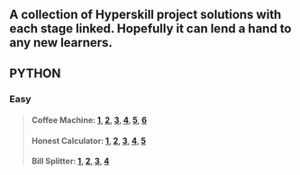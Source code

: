 ## A collection of Hyperskill project solutions with each stage linked. Hopefully it can lend a hand to any new learners.

## PYTHON

### Easy
> #### Coffee Machine: [1](https://github.com/PeterJSims/Hyperskill/tree/main/Coffee%20Machine%20-%20PYTHON/Coffee%20Machine/task/stage_1), [2](https://github.com/PeterJSims/Hyperskill/tree/main/Coffee%20Machine%20-%20PYTHON/Coffee%20Machine/task/stage_2), [3](https://github.com/PeterJSims/Hyperskill/tree/main/Coffee%20Machine%20-%20PYTHON/Coffee%20Machine/task/stage_3), [4](https://github.com/PeterJSims/Hyperskill/tree/main/Coffee%20Machine%20-%20PYTHON/Coffee%20Machine/task/stage_4), [5](https://github.com/PeterJSims/Hyperskill/tree/main/Coffee%20Machine%20-%20PYTHON/Coffee%20Machine/task/stage_5), [6](https://github.com/PeterJSims/Hyperskill/tree/main/Coffee%20Machine%20-%20PYTHON/Coffee%20Machine/task/machine)
> #### Honest Calculator: [1](https://github.com/PeterJSims/Hyperskill/tree/main/Honest%20Calculator%20-%20PYTHON/Honest%20Calculator/step_1), [2](https://github.com/PeterJSims/Hyperskill/tree/main/Honest%20Calculator%20-%20PYTHON/Honest%20Calculator/step_2), [3](https://github.com/PeterJSims/Hyperskill/tree/main/Honest%20Calculator%20-%20PYTHON/Honest%20Calculator/step_3), [4](https://github.com/PeterJSims/Hyperskill/tree/main/Honest%20Calculator%20-%20PYTHON/Honest%20Calculator/step_4), [5](https://github.com/PeterJSims/Hyperskill/tree/main/Honest%20Calculator%20-%20PYTHON/Honest%20Calculator/task)
> #### Bill Splitter: [1](https://github.com/PeterJSims/Hyperskill/tree/main/Bill%20Splitter%20-%20PYTHON/Bill%20Splitter/step_1), [2](https://github.com/PeterJSims/Hyperskill/tree/main/Bill%20Splitter%20-%20PYTHON/Bill%20Splitter/step_2), [3](https://github.com/PeterJSims/Hyperskill/tree/main/Bill%20Splitter%20-%20PYTHON/Bill%20Splitter/step_3), [4](https://github.com/PeterJSims/Hyperskill/tree/main/Bill%20Splitter%20-%20PYTHON/Bill%20Splitter/task)






